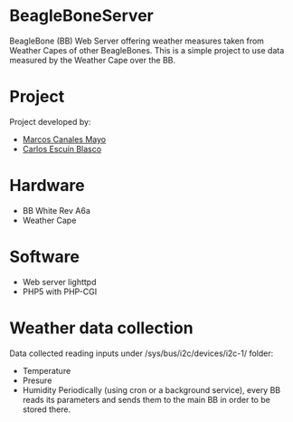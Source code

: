 # BeagleBoneServer
BeagleBone (BB) Web Server offering weather measures taken from Weather Capes of other BeagleBones.
This is a simple project to use data measured by the Weather Cape over the BB.

# Project
Project developed by:
* [Marcos Canales Mayo](https://github.com/MarcosCM)
* [Carlos Escuín Blasco](https://github.com/xarlieskin)

# Hardware
* BB White Rev A6a
* Weather Cape
 
# Software
* Web server lighttpd
* PHP5 with PHP-CGI

# Weather data collection
Data collected reading inputs under /sys/bus/i2c/devices/i2c-1/ folder:
* Temperature
* Presure
* Humidity
Periodically (using cron or a background service), every BB reads its parameters and sends them to the main BB in order to be stored there.
